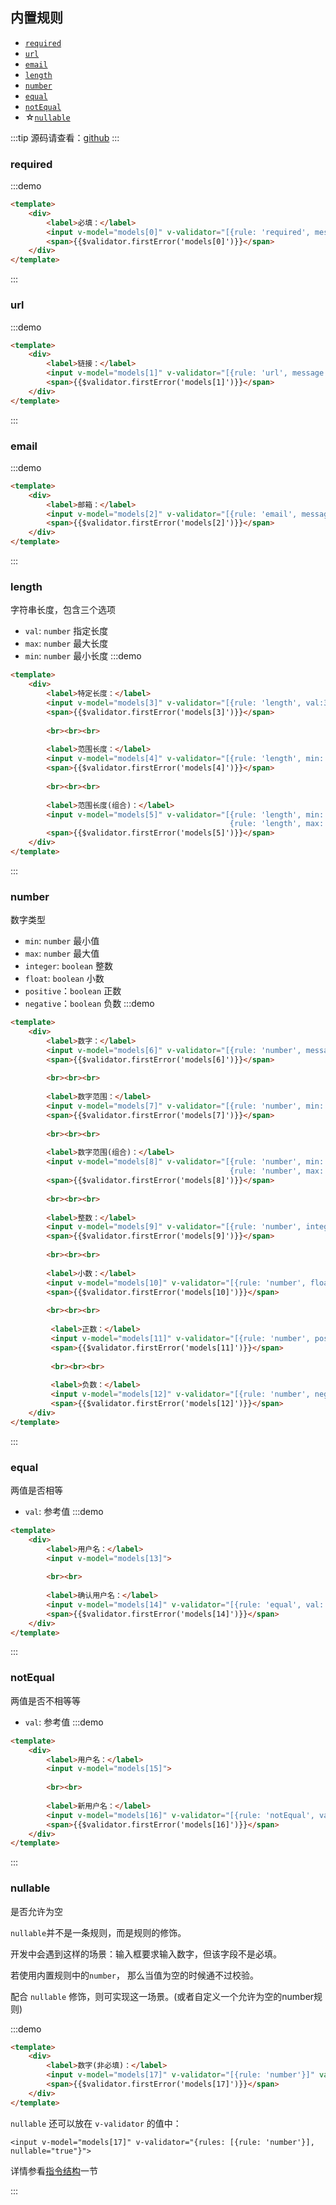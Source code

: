 ## 内置规则
+ [`required`](#/dash/default-rules#required)
+ [`url`](#/dash/default-rules#url)
+ [`email`](#/dash/default-rules#email)
+ [`length`](#/dash/default-rules#length)
+ [`number`](#/dash/default-rules#number)
+ [`equal`](#/dash/default-rules#equal)
+ [`notEqual`](#/dash/default-rules#notEqual)
+ ☆[`nullable`](#/dash/default-rules#nullable)

:::tip
源码请查看：[github](https://github.com/mlxiao93/vue-smart-validator/blob/master/src/rules/index.ts)
:::

<style lang=scss>
    .validator-has-error {
        border: 1px solid red;
         & + span {
             color: red;
             margin-left: .5em;
         }
    }
    input {
        outline: none;
    }
</style>

<script>
    export default {
        data() {
            return {
                models: []
            }
        }
    }
</script>

### required

:::demo
```html
<template>
    <div>
        <label>必填：</label>
        <input v-model="models[0]" v-validator="[{rule: 'required', message: '必填', trigger: 'blur'}]">  <!-- trigger默认为'change' -->
        <span>{{$validator.firstError('models[0]')}}</span>
    </div>
</template>
```
:::

### url

:::demo
```html
<template>
    <div>
        <label>链接：</label>
        <input v-model="models[1]" v-validator="[{rule: 'url', message: '请填写合法链接'}]">
        <span>{{$validator.firstError('models[1]')}}</span>
    </div>
</template>
```
:::

### email

:::demo
```html
<template>
    <div>
        <label>邮箱：</label>
        <input v-model="models[2]" v-validator="[{rule: 'email', message: '邮箱格式有误'}]">
        <span>{{$validator.firstError('models[2]')}}</span>
    </div>
</template>
```
:::

### length
字符串长度，包含三个选项
+ `val`: `number` 指定长度
+ `max`: `number` 最大长度
+ `min`: `number` 最小长度
:::demo 
```html
<template>
    <div>
        <label>特定长度：</label>
        <input v-model="models[3]" v-validator="[{rule: 'length', val:3, message: '必须且只能输入3个字符'}]">
        <span>{{$validator.firstError('models[3]')}}</span>
        
        <br><br><br>
        
        <label>范围长度：</label>
        <input v-model="models[4]" v-validator="[{rule: 'length', min: 3, max: 5, message: '3到5个字符'}]">
        <span>{{$validator.firstError('models[4]')}}</span>
        
        <br><br><br>        
        
        <label>范围长度(组合)：</label>
        <input v-model="models[5]" v-validator="[{rule: 'length', min: 3, message: '不能小于3个字符'}, 
                                                 {rule: 'length', max: 5, message: '不能大于5个字符'}]">
        <span>{{$validator.firstError('models[5]')}}</span>
    </div>
</template>
```
:::

### number
数字类型
+ `min`: `number` 最小值
+ `max`: `number` 最大值
+ `integer`: `boolean` 整数
+ `float`: `boolean` 小数
+ `positive`：`boolean` 正数
+ `negative`：`boolean` 负数
:::demo 
```html
<template>
    <div>
        <label>数字：</label>
        <input v-model="models[6]" v-validator="[{rule: 'number', message: '必须是数字'}]">
        <span>{{$validator.firstError('models[6]')}}</span>
        
        <br><br><br>
        
        <label>数字范围：</label>
        <input v-model="models[7]" v-validator="[{rule: 'number', min: 3, max: 5, message: '3到5之间'}]">
        <span>{{$validator.firstError('models[7]')}}</span>
                
        <br><br><br>
        
        <label>数字范围(组合)：</label>
        <input v-model="models[8]" v-validator="[{rule: 'number', min: 3, message: '不能小于3'},
                                                 {rule: 'number', max: 3, message: '不能大于5'}]">
        <span>{{$validator.firstError('models[8]')}}</span>
                
        <br><br><br>
        
        <label>整数：</label>
        <input v-model="models[9]" v-validator="[{rule: 'number', integer: true, message: '必须输入整数'}]">
        <span>{{$validator.firstError('models[9]')}}</span>
                
        <br><br><br>
        
        <label>小数：</label>
        <input v-model="models[10]" v-validator="[{rule: 'number', float: true, message: '必须输入小数'}]">
        <span>{{$validator.firstError('models[10]')}}</span>
                
        <br><br><br>
        
         <label>正数：</label>
         <input v-model="models[11]" v-validator="[{rule: 'number', positive: true, message: '必须输入正数'}]">
         <span>{{$validator.firstError('models[11]')}}</span>
                 
         <br><br><br>   
         
         <label>负数：</label>
         <input v-model="models[12]" v-validator="[{rule: 'number', negative: true, message: '必须输入负数'}]">
         <span>{{$validator.firstError('models[12]')}}</span>      
    </div>
</template>
```
:::


### equal
两值是否相等
+ `val`: 参考值
:::demo
```html
<template>
    <div>
        <label>用户名：</label>
        <input v-model="models[13]">   
             
        <br><br>
        
        <label>确认用户名：</label>
        <input v-model="models[14]" v-validator="[{rule: 'equal', val: models[13], message: '必须与用户名一致', trigger: 'change'}]">
        <span>{{$validator.firstError('models[14]')}}</span>  
    </div>
</template>
```
:::

### notEqual
两值是否不相等等
+ `val`: 参考值
:::demo
```html
<template>
    <div>
        <label>用户名：</label>
        <input v-model="models[15]">
        
        <br><br>
        
        <label>新用户名：</label>
        <input v-model="models[16]" v-validator="[{rule: 'notEqual', val: models[15], message: '不能与用户名一致', trigger: 'change'}]">
        <span>{{$validator.firstError('models[16]')}}</span>
    </div>
</template>
```
:::

### nullable
是否允许为空

`nullable`并不是一条规则，而是规则的修饰。

开发中会遇到这样的场景：输入框要求输入数字，但该字段不是必填。

若使用内置规则中的`number`， 那么当值为空的时候通不过校验。

配合 `nullable` 修饰，则可实现这一场景。(或者自定义一个允许为空的number规则)

:::demo
```html
<template>
    <div>
        <label>数字(非必填)：</label>
        <input v-model="models[17]" v-validator="[{rule: 'number'}]" validator-nullable="true">
        <span>{{$validator.firstError('models[17]')}}</span>
    </div>
</template>

```
`nullable` 还可以放在 `v-validator` 的值中：

`<input v-model="models[17]" v-validator="{rules: [{rule: 'number'}], nullable="true"}">`

详情参看[指令结构](#/dash/v-validator)一节

:::